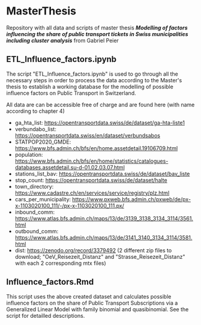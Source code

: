 # MasterThesis

Repository with all data and scripts of master thesis ***Modelling of factors influencing the share of public transport tickets in Swiss municipalities including cluster analysis*** from Gabriel Peier 


## ETL_Influence_factors.ipynb
The script "ETL_Influence_factors.ipynb" is used to go through all the necessary steps in order to process the data according to the Master's thesis to establish a working database for the modelling of possible influence factors on Public Transport in Switzerland.



All data are can be accessible free of charge and are found here (with name according to chapter 4)
- ga_hta_list: https://opentransportdata.swiss/de/dataset/ga-hta-liste1
- verbundabo_list: https://opentransportdata.swiss/en/dataset/verbundsabos
- STATPOP2020_GMDE: https://www.bfs.admin.ch/bfs/en/home.assetdetail.19106709.html
- population: https://www.bfs.admin.ch/bfs/en/home/statistics/catalogues-databases.assetdetail.su-d-01.02.03.07.html
- stations_list_bav: https://opentransportdata.swiss/de/dataset/bav_liste
- stop_count: https://opentransportdata.swiss/de/dataset/halte
- town_directory: https://www.cadastre.ch/en/services/service/registry/plz.html
- cars_per_municipality: https://www.pxweb.bfs.admin.ch/pxweb/de/px-x-1103020100_111/-/px-x-1103020100_111.px/
- inbound_comm: https://www.atlas.bfs.admin.ch/maps/13/de/3139_3138_3134_3114/3561.html
- outbound_comm: https://www.atlas.bfs.admin.ch/maps/13/de/3141_3140_3134_3114/3581.html
- dist: https://zenodo.org/record/3379492 (2 different zip files to download; "OeV_Reisezeit_Distanz" and "Strasse_Reisezeit_Distanz" with each 2 corresponding mtx files) 

## Influence_factors.Rmd
This script uses the above created dataset and calculates possible influence factors on the share of Public Transport Subscriptions via a Generalized Linear Model with family binomial and quasibinomial. See the script for detailled descriptions.
